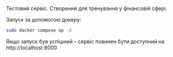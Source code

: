 Тестовий сервіс. Створений для тренування у фінансовій сфері.

Запуск за допомогою докеру:
```bash
sudo docker compose up -d
```
Якщо запуск був успішний - сервіс повинен бути доступний на http://localhost:8000